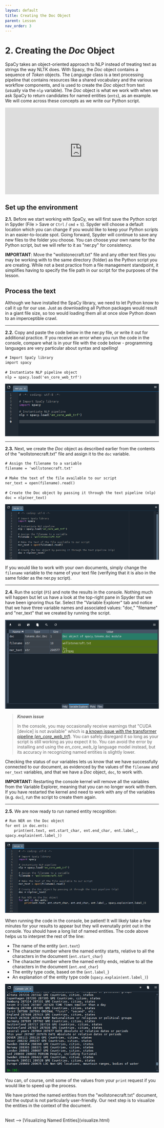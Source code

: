 ```yaml
---
layout: default
title: Creating the Doc Object
parent: Lesson
nav_order: 3
---
```


# 2. Creating the *Doc* Object

SpaCy takes an object-oriented approach to NLP instead of treating text as strings the way NLTK does. With Spacy, the *Doc* object contains a sequence of *Token* objects. The *Language* class is a text processing pipeline that contains resources like a shared vocabulary and the various workflow components, and is used to create the *Doc* object from text (usually via the `nlp` variable). The *Doc* object is what we work with when we ask SpaCy to return candidates for named entities (`ents`), as an example. We will come across these concepts as we write our Python script. 

<div style="max-width:1140px"><div style="position:relative;padding-bottom:56.228070175439%"><iframe id="kmsembed-1_qtyo5bak" width="1140" height="641" src="https://www.macvideo.ca/embed/secure/iframe/entryId/1_qtyo5bak/uiConfId/39241881" class="kmsembed" allowfullscreen webkitallowfullscreen mozAllowFullScreen allow="autoplay *; fullscreen *; encrypted-media *" referrerPolicy="no-referrer-when-downgrade" sandbox="allow-forms allow-same-origin allow-scripts allow-top-navigation allow-pointer-lock allow-popups allow-modals allow-orientation-lock allow-popups-to-escape-sandbox allow-presentation allow-top-navigation-by-user-activation" frameborder="0" title="Kaltura Player" style="position:absolute;top:0;left:0;width:100%;height:100%"></iframe></div></div>

## Set up the environment

**2.1.** Before we start working with SpaCy, we will first save the Python script in Spyder (File > Save or `Ctrl` / `cmd` + `S`). Spyder will choose a default location which you can change if you would like to keep your Python scripts in an easier-to-locate spot. Going forward, Spyder will continue to save any new files to the folder you choose. You can choose your own name for the Python script, but we will refer to it as "ner.py" for consistency.

**IMPORTANT**: Move the "wollstonecraft.txt" file and any other text files you may be working with to the same directory (folder) as the Python script you are creating. While not a best practice from a file management standpoint, it simplifies having to specify the file path in our script for the purposes of the lesson.

## Process the text

Although we have installed the SpaCy library, we need to let Python know to call it up for our use. Just as downloading all Python packages would result in a giant file size, so too would loading them all at once slow Python down to an imperceptible crawl.

<hr />

**2.2.** Copy and paste the code below in the ner.py file, or write it out for additional practice. If you receive an error when you run the code in the console, compare what is in your file with the code below - programming languages are very particular about syntax and spelling!

```
# Import SpaCy library
import spacy

# Instantiate NLP pipeline object
nlp = spacy.load('en_core_web_trf')
```

![](assets/img/spacy-nlp.png)

<hr />

**2.3.** Next, we create the *Doc* object as described earlier from the contents of the "wollstonecraft.txt" file and assign it to the `doc` variable.

```
# Assign the filename to a variable
filename = 'wollstonecraft.txt'

# Make the text of the file available to our script
ner_text = open(filename).read()

# Create the Doc object by passing it through the text pipeline (nlp)
doc = nlp(ner_text)
```

![](assets/img/spacy-doc.png)

If you would like to work with your own documents, simply change the `filename` variable to the name of your text file (verifying that it is also in the same folder as the ner.py script).

<hr />

**2.4.** Run the script (`F5`) and note the results in the console. Nothing much will happen but let us have a look at the top-right pane in Spyder that we have been ignoring thus far. Select the "Variable Explorer" tab and notice that we have three variable names and associated values: "doc," "filename" and "ner_text" that we created by running the script.

![](assets/img/spyder-variables.png)

> ***Known issue***
> 
> In the console, you may occasionally receive warnings that "CUDA \[device] is not available" which is [a known issue with the transformer pipeline (*en_core_web_trf*)](https://github.com/explosion/spaCy/discussions/9571). You can safely disregard it so long as your script is still working as you expect it to. You can avoid the error by installing and using the *en_core_web_lg* language model instead, but its accuracy in recognizing named entities is slightly lower.

Checking the status of our variables lets us know that we have successfully connected to our document, as evidenced by the values of the `filename` and `ner_text` variables, and that we have a *Doc* object, `doc`, to work with.

**IMPORTANT:** Restarting the console kernel will remove all the variables from the Variable Explorer, meaning that you can no longer work with them. If you have restarted the kernel and need to work with any of the variables (e.g. `doc`), run the script to create them again.

<hr />

**2.5.** We are now ready to run named entity recognition:

```
# Run NER on the Doc object
for ent in doc.ents:    
    print(ent.text, ent.start_char, ent.end_char, ent.label_, spacy.explain(ent.label_))
```
![](assets/img/spacy-ents.png)

When running the code in the console, be patient! It will likely take a few minutes for your results to appear but they will evenutally print out in the console. You should have a long list of named entities. The code above helps us to interpret the rest of the line:

* The name of the entity (`ent.text`)
* The character number where the named entity starts, relative to all the characters in the document (`ent.start_char`)
* The character number where the named entity ends, relative to all the characters in the document (`ent.end_char`)
* The entity type code, based on the  (`ent.label_`)
* An explanation of the entity type code (`spacy.explain(ent.label_)`)

![](assets/img/ner-results.png)

You can, of course, omit some of the values from your `print` request if you would like to speed up the process.

We have printed the named entities from the "wollstonecraft.txt" document, but the output is not particularly user-friendly. Our next step is to visualize the entities in the context of the document.


<br />
Next --> [Visualizing Named Entities](visualize.html)

